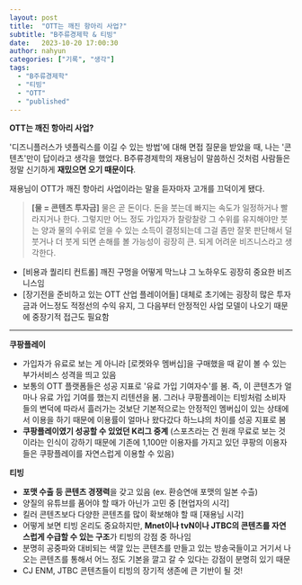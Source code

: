 ```yaml
---
layout: post
title:  "OTT는 깨진 항아리 사업?"
subtitle: "B주류경제학 & 티빙"
date:   2023-10-20 17:00:30
author: nahyun
categories: ["기록", "생각"]
tags:
  - "B주류경제학"
  - "티빙"
  - "OTT"
  - "published"
---
```


**OTT는 깨진 항아리 사업?**

'디즈니플러스가 넷플릭스를 이길 수 있는 방법'에 대해 면접 질문을 받았을 때, 나는 '콘텐츠'만이 답이라고 생각을 했었다. B주류경제학의 재용님이 말씀하신 것처럼 사람들은 정말 신기하게 **재밌으면 오기 때문이다**.


재용님이 OTT가 깨진 항아리 사업이라는 말을 듣자마자 고개를 끄덕이게 됐다. 
> **[물 = 콘텐츠 투자금]**
> 물은 곧 돈이다. 돈을 붓는데 빠지는 속도가 일정하거나 빨라지거나 한다. 그렇지만 어느 정도 가입자가 찰랑찰랑 그 수위를 유지해야만 붓는 양과 물의 수위로 얻을 수 있는 소득이 결정되는데 그걸 좀만 잘못 판단해서 덜 붓거나 더 붓게 되면 손해를 볼 가능성이 굉장히 큰. 되게 어려운 비즈니스라고 생각한다.

- [비용과 퀄리티 컨트롤] 깨진 구멍을 어떻게 막느냐 그 노하우도 굉장히 중요한 비즈니스임
- [장기전을 준비하고 있는 OTT 산업 플레이어들] 대체로 초기에는 굉장히 많은 투자금과 어느정도 적정선의 수익 유지, 그 다음부터 안정적인 사업 모델이 나오기 때문에 중장기적 접근도 필요함


---


**쿠팡플레이**

- 가입자가 유료로 보는 게 아니라 [로켓와우 멤버십]을 구매했을 때 같이 볼 수 있는 부가서비스 성격을 띄고 있음
- 보통의 OTT 플랫폼들은 성공 지표로 '유료 가입 기여자수'를 봄. 즉, 이 콘텐츠가 얼마나 유료 가입 기여를 했는지 리텐션을 봄. 그러나 쿠팡플레이는 티빙처럼 소비자들의 변덕에 따라서 흘러가는 것보단 기본적으로는 안정적인 멤버십이 있는 상태에서 이용을 하기 때문에 이용률이 얼마나 왔다갔다 하느냐의 차이를 성공 지표로 봄
- **쿠팡플레이였기 성공할 수 있었던 K리그 중계** (스포츠라는 건 원래 무료로 보는 것이라는 인식이 강하기 때문에 기존에 1,100만 이용자를 가지고 있던 쿠팡의 이용자들은 쿠팡플레이를 자연스럽게 이용할 수 있음)



**티빙**

- **포맷 수출 등 콘텐츠 경쟁력**을 갖고 있음 (ex. 환승연애 포맷의 일본 수츨)
- 양질의 유튜브를 품어야 할 때가 아닌가 고민 중 [현업자의 시각] 
- 킬러 콘텐츠보다 다양한 콘텐츠를 많이 확보해야 할 때 [재용님 시각]
- 어떻게 보면 티빙 온리도 중요하지만, **Mnet이나 tvN이나 JTBC의 콘텐츠를 자연스럽게 수급할 수 있는 구조**가 티빙의 강점 중 하나임
- 분명히 공중파와 대비되는 색깔 있는 콘텐츠를 만들고 있는 방송국들이고 거기서 나오는 콘텐츠를 통해서 어느 정도 기본을 깔고 갈 수 있다는 강점이 분명히 있기 때문
- CJ ENM, JTBC 콘텐츠들이 티빙의 장기적 생존에 큰 기반이 될 것!
